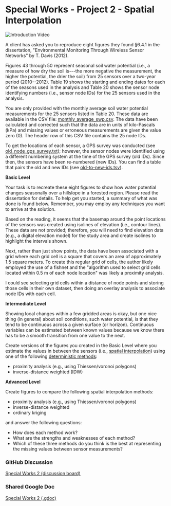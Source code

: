 # Special Works - Project 2 - Spatial Interpolation

![Introduction Video](# "Introduction Video")

A client has asked you to reproduce eight figures they found &sect;6.4.1 in the dissertation, "Environmental Monitoring Through Wireless Sensor Networks" by T. Davis (2012). 

Figures 43 through 50 represent seasonal soil water potential (i.e., a measure of how dry the soil is---the more negative the measurement, the higher the potential, the drier the soil) from 25 sensors over a two-year period (2010--2012).
Table 19 shows the starting and ending dates for each of the seasons used in the analysis and Table 20 shows the sensor node identifying numbers (i.e., sensor node IDs) for the 25 sensors used in the analysis.

You are only provided with the monthly average soil water potential measurements for the 25 sensors listed in Table 20.
These data are available in the CSV file: [monthly_average_swp.csv](./monthly_average_swp.csv).
The data have been calculated and corrected such that the data are in units of kilo-Pascals (kPa) and missing values or erroneous measurements are given the value zero (0).
The header row of this CSV file contains the 25 node IDs.

To get the locations of each sensor, a GPS survey was conducted (see [old_node_gps_survey.txt](./old_node_gps_survey.txt)); however, the sensor nodes were identified using a different numbering system at the time of the GPS survey (old IDs).
Since then, the sensors have been re-numbered (new IDs).
You can find a table that pairs the old and new IDs (see [old-to-new-ids.tsv](./old-to-new-ids.tsv)).

**Basic Level**

Your task is to recreate these eight figures to show how water potential changes seasonally over a hillslope in a forested region.
Please read the dissertation for details.
To help get you started, a summary of what was done is found below.
Remember, you may employ any techniques you want to arrive at the solution.

Based on the reading, it seems that the basemap around the point locations of the sensors was created using isolines of elevation (i.e., contour lines).
These data are not provided; therefore, you will need to find elevation data (e.g., a digital elevation model) for the study area and create isolines to highlight the intervals shown.

Next, rather than just show points, the data have been associated with a grid where each grid cell is a square that covers an area of approximately 1.5 square meters.
To create this regular grid of cells, the author likely employed the use of a fishnet and the "algorithm used to select grid cells located within 0.5 m of each node location" was likely a proximity analysis.

I could see selecting grid cells within a distance of node points and storing those cells in their own dataset, then doing an overlay analysis to associate node IDs with each cell.

**Intermediate Level**

Showing local changes within a few gridded areas is okay, but one nice thing (in general) about soil conditions, such water potential, is that they tend to be continuous across a given surface (or horizon).
Continuous variables can be estimated between known values because we know there has to be a smooth transition from one value to the next.

Create versions of the figures you created in the Basic Level where you estimate the values in between the sensors (i.e., [spatial interpolation](https://mgimond.github.io/Spatial/spatial-interpolation.html)) using one of the following [deterministic methods](https://mgimond.github.io/Spatial/spatial-interpolation.html#deterministic-approach-to-interpolation):

* proximity analysis (e.g., using Thiessen/voronoi polygons)
* inverse-distance weighted (IDW)

**Advanced Level**

Create figures to compare the following spatial interpolation methods:

* proximity analysis (e.g., using Thiessen/voronoi polygons)
* inverse-distance weighted
* ordinary kriging

and answer the following questions:

* How does each method work?
* What are the strengths and weaknesses of each method?
* Which of these three methods do you think is the best at representing the missing values between sensor measurements?

### GitHub Discussion
[Special Works 2 (discussion board)](https://github.com/cga-wm/advgis-delta/discussions/8)

### Shared Google Doc
[Special Works 2 (.gdoc)](https://docs.google.com/document/d/1b0H8jBVHK8BOR0ewy-RggUPlpXgCi9b4F_hIriLJt9g/edit?usp=sharing)

